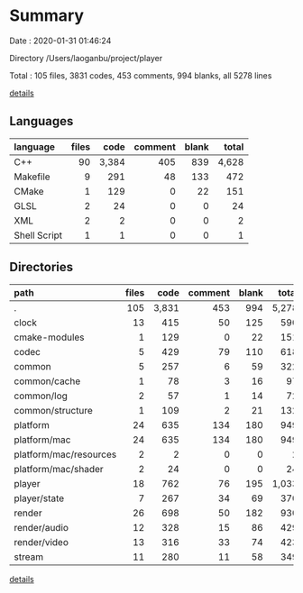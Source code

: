 # Summary

Date : 2020-01-31 01:46:24

Directory /Users/laoganbu/project/player

Total : 105 files,  3831 codes, 453 comments, 994 blanks, all 5278 lines

[details](details.md)

## Languages
| language | files | code | comment | blank | total |
| :--- | ---: | ---: | ---: | ---: | ---: |
| C++ | 90 | 3,384 | 405 | 839 | 4,628 |
| Makefile | 9 | 291 | 48 | 133 | 472 |
| CMake | 1 | 129 | 0 | 22 | 151 |
| GLSL | 2 | 24 | 0 | 0 | 24 |
| XML | 2 | 2 | 0 | 0 | 2 |
| Shell Script | 1 | 1 | 0 | 0 | 1 |

## Directories
| path | files | code | comment | blank | total |
| :--- | ---: | ---: | ---: | ---: | ---: |
| . | 105 | 3,831 | 453 | 994 | 5,278 |
| clock | 13 | 415 | 50 | 125 | 590 |
| cmake-modules | 1 | 129 | 0 | 22 | 151 |
| codec | 5 | 429 | 79 | 110 | 618 |
| common | 5 | 257 | 6 | 59 | 322 |
| common/cache | 1 | 78 | 3 | 16 | 97 |
| common/log | 2 | 57 | 1 | 14 | 72 |
| common/structure | 1 | 109 | 2 | 21 | 132 |
| platform | 24 | 635 | 134 | 180 | 949 |
| platform/mac | 24 | 635 | 134 | 180 | 949 |
| platform/mac/resources | 2 | 2 | 0 | 0 | 2 |
| platform/mac/shader | 2 | 24 | 0 | 0 | 24 |
| player | 18 | 762 | 76 | 195 | 1,033 |
| player/state | 7 | 267 | 34 | 69 | 370 |
| render | 26 | 698 | 50 | 182 | 930 |
| render/audio | 12 | 328 | 15 | 86 | 429 |
| render/video | 13 | 316 | 33 | 74 | 423 |
| stream | 11 | 280 | 11 | 58 | 349 |

[details](details.md)